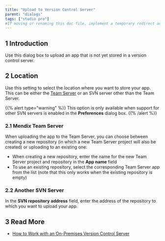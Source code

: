 ```yaml
---
title: "Upload to Version Control Server"
parent: "dialogs"
tags: ["studio pro"]
#If moving or renaming this doc file, implement a temporary redirect and let the respective team know they should update the URL in the product. See Mapping to Products for more details.
---
```


## 1 Introduction

Use this dialog box to upload an app that is not yet stored in a version control server.

## 2 Location

Use this setting to select the location where you want to store your app. This can be either the [Team Server](/developerportal/develop/team-server) or an SVN server other than the Team Server.

{{% alert type="warning" %}}
This option is only available when support for other SVN servers is enabled in the **Preferences** dialog box.
{{% /alert %}}

### 2.1 Mendix Team Server

When uploading the app to the Team Server, you can choose between creating a new repository (in which a new Team Server project will also be created) or uploading to an existing one:

* When creating a new repository, enter the name for the new Team Server project and repository in the **App name** field
* To use an existing repository, select the corresponding Team Server app from the list (note that this only works when the existing repository is empty)

### 2.2 Another SVN Server

In the **SVN repository address** field, enter the address of the repository to which you want to upload your app.

## 3 Read More

* [How to Work with an On-Premises Version Control Server](/howto/collaboration-requirements-management/on-premises-svn-howto)
